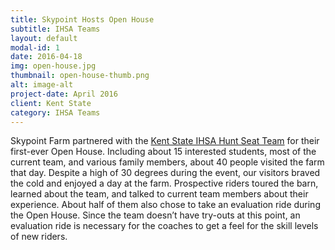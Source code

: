 ```yaml
---
title: Skypoint Hosts Open House
subtitle: IHSA Teams
layout: default
modal-id: 1
date: 2016-04-18
img: open-house.jpg
thumbnail: open-house-thumb.png
alt: image-alt
project-date: April 2016
client: Kent State
category: IHSA Teams
---
```


Skypoint Farm partnered with the [Kent State IHSA Hunt Seat Team](https://www.kentstateihsa.com/) for their first-ever Open House. Including about 15 interested students, most of the current team, and various family members, about 40 people visited the farm that day. Despite a high of 30 degrees during the event, our visitors braved the cold and enjoyed a day at the farm. Prospective riders toured the barn, learned about the team, and talked to current team members about their experience. About half of them also chose to take an evaluation ride during the Open House. Since the team doesn’t have try-outs at this point, an evaluation ride is necessary for the coaches to get a feel for the skill levels of new riders.
